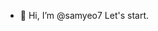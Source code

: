 - 👋 Hi, I’m @samyeo7
Let's start.

<!---
samyeo7/samyeo7 is a ✨ special ✨ repository because its `README.md` (this file) appears on your GitHub profile.
You can click the Preview link to take a look at your changes.
--->
